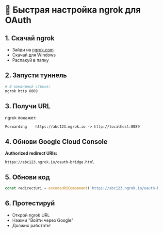 # 🚀 Быстрая настройка ngrok для OAuth

## 1. Скачай ngrok
- Зайди на [ngrok.com](https://ngrok.com/)
- Скачай для Windows
- Распакуй в папку

## 2. Запусти туннель
```bash
# В командной строке:
ngrok http 8089
```

## 3. Получи URL
ngrok покажет:
```
Forwarding    https://abc123.ngrok.io -> http://localhost:8089
```

## 4. Обнови Google Cloud Console
**Authorized redirect URIs:**
```
https://abc123.ngrok.io/oauth-bridge.html
```

## 5. Обнови код
```javascript
const redirectUri = encodeURIComponent('https://abc123.ngrok.io/oauth-bridge.html');
```

## 6. Протестируй
- Открой ngrok URL
- Нажми "Войти через Google"
- Должно работать!
